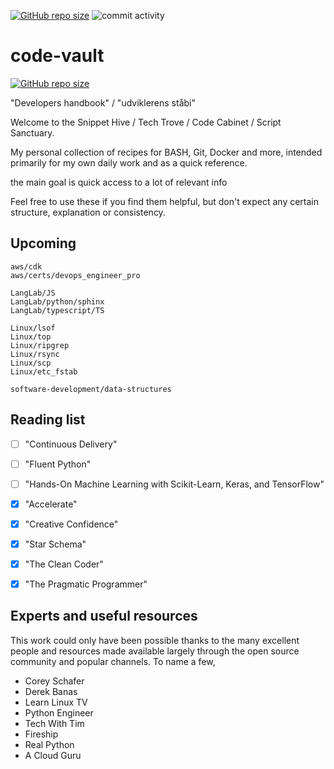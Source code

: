 [![GitHub repo size](https://img.shields.io/github/repo-size/TheNewThinkTank/AACT-Analysis?style=flat&logo=github&logoColor=whitesmoke&label=Repo%20Size)](https://github.com/TheNewThinkTank/AACT-Analysis/archive/refs/heads/main.zip)
![commit activity](https://img.shields.io/github/commit-activity/m/TheNewThinkTank/code-vault)

# code-vault

[![GitHub repo size](https://img.shields.io/github/repo-size/TheNewThinkTank/code-vault?style=flat&logo=github&logoColor=whitesmoke&label=Repo%20Size)](https://github.com/TheNewThinkTank/code-vault/archive/refs/heads/main.zip)

"Developers handbook" / "udviklerens ståbi"

Welcome to the Snippet Hive / Tech Trove / Code Cabinet / Script Sanctuary.

My personal collection of recipes for BASH, Git, Docker and more,
intended primarily for my own daily work and as a quick reference.

the main goal is quick access to a lot of relevant info

Feel free to use these if you find them helpful,
but don't expect any certain structure, explanation or consistency.

## Upcoming

`aws/cdk`<br>
`aws/certs/devops_engineer_pro`<br>

`LangLab/JS`<br>
`LangLab/python/sphinx`<br>
`LangLab/typescript/TS`<br>

`Linux/lsof`<br>
`Linux/top`<br>
`Linux/ripgrep`<br>
`Linux/rsync`<br>
`Linux/scp`<br>
`Linux/etc_fstab`<br>

`software-development/data-structures`<br>

## Reading list
- [ ] "Continuous Delivery"
- [ ] "Fluent Python"
- [ ] "Hands-On Machine Learning with Scikit-Learn, Keras, and TensorFlow"
- [x] "Accelerate"
- [x] "Creative Confidence"
- [x] "Star Schema"
- [x] "The Clean Coder"
- [x] "The Pragmatic Programmer"


## Experts and useful resources
This work could only have been possible thanks to the many excellent people and resources made available
largely through the open source community and popular channels. To name a few,

* Corey Schafer
* Derek Banas
* Learn Linux TV
* Python Engineer
* Tech With Tim
* Fireship
* Real Python
* A Cloud Guru
